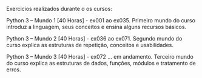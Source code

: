 Exercicios realizados durante o os cursos:

Python 3 – Mundo 1 [40 Horas] - ex001 ao ex035.
Primeiro mundo do curso introduz a linguagem, seus conceitos e ensina alguns recursos básicos.

Python 3 – Mundo 2 [40 Horas] - ex036 ao ex071.
Segundo mundo do curso explica as estruturas de repetição, conceitos e usabilidades.

Python 3 – Mundo 3 [40 Horas] - ex072 ... em andamento.
Terceiro mundo do curso explica as estruturas de dados, funções, módulos e tratamento de erros.
